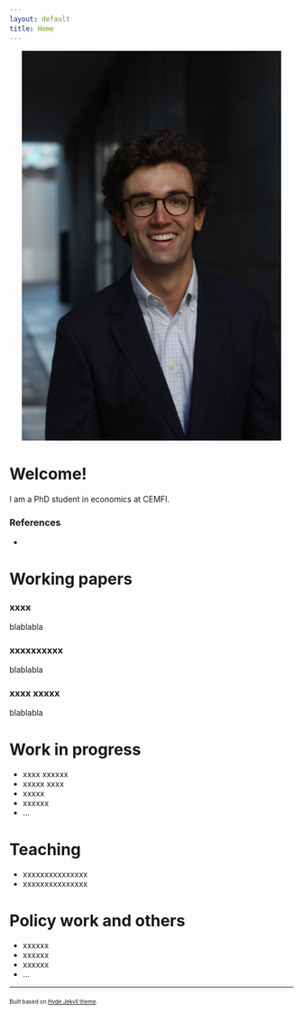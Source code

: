 ```yaml
---
layout: default
title: Home
---
```

<p align="center">
  <img width="460" height=auto src="/photos/PELLO (53).jpg">
</p>

[comment]: <img src="/photos/PELLO (53).jpg" alt="Pello" align="center" width="300" height=auto/> 

# Welcome!

I am a PhD student in economics at CEMFI.

### References

- 

# Working papers

### xxxx

blablabla

### xxxxxxxxxx

blablabla

### xxxx xxxxx

blablabla


# Work in progress
- xxxx xxxxxx
- xxxxx xxxx
- xxxxx 
- xxxxxx
- ...

# Teaching
- xxxxxxxxxxxxxxx
- xxxxxxxxxxxxxxx

# Policy work and others
- xxxxxx
- xxxxxx
- xxxxxx
- ...


---
<sup><sub>Built based on [Hyde Jekyll theme](https://github.com/poole/hyde).<sub><sup>





